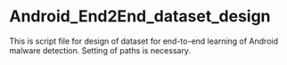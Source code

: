 # Android_End2End_dataset_design
This is script file for design of dataset for end-to-end learning of Android malware detection. Setting of paths is necessary.  
